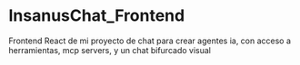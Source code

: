 # InsanusChat_Frontend
Frontend React de mi proyecto de chat para crear agentes ia, con acceso a herramientas, mcp servers, y un chat bifurcado visual
